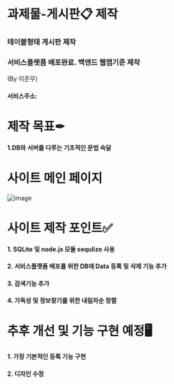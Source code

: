 # 과제물-게시판📋 제작 

### 테이블형태 게시판 제작
### 서비스플랫폼 배포완료. 백엔드 웹앱기준 제작
(By 이준무)
#### 서비스주소:


# 제작 목표✒
#### 1.DB와 서버를 다루는 기초적인 문법 숙달

# 사이트 메인 페이지
![image](https://user-images.githubusercontent.com/113665599/209920820-1f140cd1-99b1-4c2e-b00a-fac7604bbaec.png)


# 사이트 제작 포인트✅
#### 1. SQLite 및 node.js 모듈 sequlize 사용
#### 2. 서비스플랫폼 배포를 위한 DB에 Data 등록 및 삭제 기능 추가
#### 3. 검색기능 추가
#### 4. 가독성 및 정보찾기를 위한 내림차순 정렬





# 추후 개선 및 기능 구현 예정🖥

#### 1. 가장 기본적인 등록 기능 구현
#### 2. 디자인 수정

